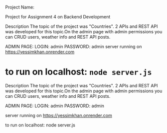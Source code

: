 
Project Name:

Project for Assignment 4 on Backend Development

Description
The topic of the project was "Countries". 2 APIs and REST API was developed for this topic.On the admin page with admin permissions you can CRUD users, weather info and REST API posts.

ADMIN PAGE:
      LOGIN: admin
      PASSWORD: admin
server running on https://yessimkhan.onrender.com

to run on localhost: 
``` node server.js ```
=======
Description
The topic of the project was "Countries". 2 APIs and REST API was developed for this topic.On the admin page with admin permissions you can CRUD users, weather info and REST API posts.

ADMIN PAGE:
      LOGIN: admin
      PASSWORD: admin

server running on https://yessimkhan.onrender.com

to run on localhost: 
       node server.js 
